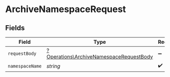 # ArchiveNamespaceRequest


## Fields

| Field                                                                                             | Type                                                                                              | Required                                                                                          | Description                                                                                       |
| ------------------------------------------------------------------------------------------------- | ------------------------------------------------------------------------------------------------- | ------------------------------------------------------------------------------------------------- | ------------------------------------------------------------------------------------------------- |
| `requestBody`                                                                                     | [?Operations\ArchiveNamespaceRequestBody](../../Models/Operations/ArchiveNamespaceRequestBody.md) | :heavy_minus_sign:                                                                                | Archived status                                                                                   |
| `namespaceName`                                                                                   | *string*                                                                                          | :heavy_check_mark:                                                                                | N/A                                                                                               |